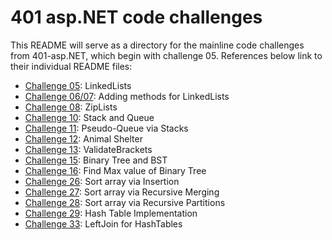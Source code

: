 # 401 asp.NET code challenges

This README will serve as a directory for the mainline code challenges from 401-asp.NET, which begin with challenge 05. References below link to their individual README files:

- [Challenge 05](./DataStructuresDocs/README05.md): LinkedLists
- [Challenge 06/07](./DataStructuresDocs/README0607.md): Adding methods for LinkedLists
- [Challenge 08](./CodeChallengesDocs/README08.md): ZipLists
- [Challenge 10](./DataStructuresDocs/README10.md): Stack and Queue
- [Challenge 11](./CodeChallengesDocs/README11.md): Pseudo-Queue via Stacks
- [Challenge 12](./CodeChallengesDocs/README12.md): Animal Shelter
- [Challenge 13](./CodeChallengesDocs/README13.md): ValidateBrackets
- [Challenge 15](./DataStructuresDocs/README15.md): Binary Tree and BST
- [Challenge 16](./DataStructuresDocs/README16.md): Find Max value of Binary Tree
- [Challenge 26](./CodeChallengesDocs/README26.md): Sort array via Insertion
- [Challenge 27](./CodeChallengesDocs/README27.md): Sort array via Recursive Merging
- [Challenge 28](./CodeChallengesDocs/README28.md): Sort array via Recursive Partitions
- [Challenge 29](./DataStructuresDocs/README29.md): Hash Table Implementation
- [Challenge 33](./CodeChallengesDocs/README33.md): LeftJoin for HashTables

